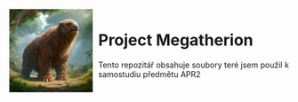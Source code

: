 <img width="150" height="150" align="left" style="float: left; margin: 0 10px 0 0;" alt="Megatherion logo" src="https://github.com/pavelbrixi/megatherion/blob/main/megatherion_logo.png">   

# Project Megatherion

Tento repozitář obsahuje soubory teré jsem použil k samostudiu předmětu APR2
